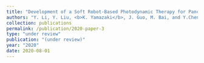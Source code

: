 ```yaml
---
title: "Development of a Soft Robot-Based Photodynamic Therapy for Pancreatic Cancer"
authors: "Y. Li, Y. Liu, <b>K. Yamazaki</b>, J. Guo, M. Bai, and Y.Chen"
collection: publications
permalink: /publication/2020-paper-3
type: "under review"
publication: "(under review)"
year: "2020"
date: 2020-08-01
---
```

